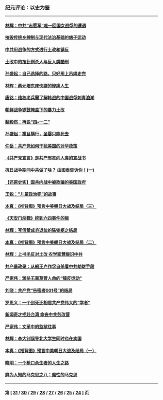 ### 纪元评论：以史为鉴
---
#### [林辉：中共“志愿军”唯一回国女战俘的遭遇](../../pages/nsc1028/n10525205.md) 
#### [摧毁传统乡绅制与现代法治基础的痞子运动](../../pages/nsc1028/n10513937.md) 
#### [中共用战争的方式进行土改和镇反](../../pages/nsc1028/n10513884.md) 
#### [土改中的按比例杀人与反人类酷刑](../../pages/nsc1028/n10513377.md) 
#### [孙盛起：自己选择的路，只好用上吊绳走完](../../pages/nsc1028/n10515765.md) 
#### [林辉：蔡元培东床快婿的惨痛人生](../../pages/nsc1028/n10515170.md) 
#### [唐铭：维权老兵需了解韩战的中国战俘刺青浪潮](../../pages/nsc1028/n10513103.md) 
#### [朝鲜战争锣鼓掩盖下的暴力土改](../../pages/nsc1028/n10491766.md) 
#### [裴毅然：再说“四•一二”](../../pages/nsc1028/n10498992.md) 
#### [孙盛起：撒旦横行，圣婴只能死去](../../pages/nsc1028/n10498401.md) 
#### [仰岳：共产党如何干扰美国的对华政策](../../pages/nsc1028/n10492678.md) 
#### [《共产党宣言》是共产邪灵向人类的宣战书](../../pages/nsc1028/n10491587.md) 
#### [抗日战争期间中共做了啥？ 由图表告诉你！(一)](../../pages/nsc1028/n10487343.md) 
#### [【还原史实】国共内战中被欺骗的美国政府](../../pages/nsc1028/n10486558.md) 
#### [王锐：“儿童政治犯”的故事](../../pages/nsc1028/n10479888.md) 
#### [本真：《推背图》预言中美朝日大战及结局（三）](../../pages/nsc1028/n10478618.md) 
#### [《天安门杀戮》挖到六四事件的根](../../pages/nsc1028/n10471335.md) 
#### [林辉：写信赞成毛退位的陈铭枢之结局](../../pages/nsc1028/n10470479.md) 
#### [本真：《推背图》预言中美朝日大战及结局（二）](../../pages/nsc1028/n10464792.md) 
#### [林辉：上书毛反对土改 农学家慧眼识中共](../../pages/nsc1028/n10448635.md) 
#### [共产暴政录：从船王卢作孚自杀看中共劫财手段](../../pages/nsc1028/n10446785.md) 
#### [严家伟：滥杀无辜草菅人命的“镇反运动”](../../pages/nsc1028/n10439090.md) 
#### [刘晓：共产党“告密者001号”的结局](../../pages/nsc1028/n10438143.md) 
#### [罗思义：一个到死还相信共产党伟大的“学者”](../../pages/nsc1028/n10435561.md) 
#### [新闻奇才拒赴台湾 命丧中共劳改营](../../pages/nsc1028/n10430861.md) 
#### [严家伟：文革中的监狱往事](../../pages/nsc1028/n10427499.md) 
#### [林辉：李大钊误导北大学生同时也在卖国](../../pages/nsc1028/n10420856.md) 
#### [本真：《推背图》预言中美朝日大战及结局（一）](../../pages/nsc1028/n10420942.md) 
#### [晓明：一个枪口余生者的人生之路](../../pages/nsc1028/n10418231.md) 
#### [鲜为人知的马克思之八：魔性的马克思](../../pages/nsc1028/n2978870.md) 

---
#### 第 [ [31](./31.md) / [30](./30.md) / [29](./29.md) / [28](./28.md) / [27](./27.md) / [26](./26.md) / [25](./25.md) / [24](./24.md) ] 页
